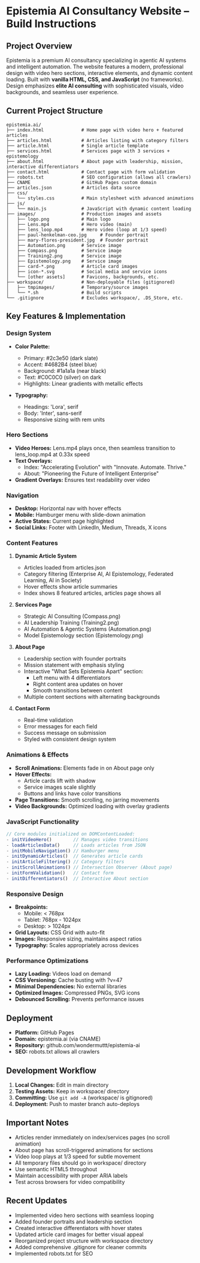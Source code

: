 # Epistemia AI Consultancy Website – Build Instructions

## Project Overview

Epistemia is a premium AI consultancy specializing in agentic AI systems and intelligent automation. The website features a modern, professional design with video hero sections, interactive elements, and dynamic content loading. Built with **vanilla HTML, CSS, and JavaScript** (no frameworks). Design emphasizes **elite AI consulting** with sophisticated visuals, video backgrounds, and seamless user experience.

## Current Project Structure

```
epistemia.ai/
├── index.html              # Home page with video hero + featured articles
├── articles.html           # Articles listing with category filters
├── article.html            # Single article template
├── services.html           # Services page with 3 services + epistemology
├── about.html              # About page with leadership, mission, interactive differentiators
├── contact.html            # Contact page with form validation
├── robots.txt              # SEO configuration (allows all crawlers)
├── CNAME                   # GitHub Pages custom domain
├── articles.json           # Articles data source
├── css/
│   └── styles.css          # Main stylesheet with advanced animations
├── js/
│   └── main.js             # JavaScript with dynamic content loading
├── images/                 # Production images and assets
│   ├── logo.png            # Main logo
│   ├── Lens.mp4            # Hero video (main)
│   ├── lens_loop.mp4       # Hero video (loop at 1/3 speed)
│   ├── paul-henkelman-ceo.jpg     # Founder portrait
│   ├── mary-flores-president.jpg  # Founder portrait
│   ├── Automation.png      # Service image
│   ├── Compass.png         # Service image
│   ├── Training2.png       # Service image
│   ├── Epistemology.png    # Service image
│   ├── card-*.png          # Article card images
│   ├── icon-*.svg          # Social media and service icons
│   └── [other assets]      # Favicons, backgrounds, etc.
├── workspace/              # Non-deployable files (gitignored)
│   ├── tmpimages/          # Temporary/source images
│   └── *.sh                # Build scripts
└── .gitignore              # Excludes workspace/, .DS_Store, etc.
```

## Key Features & Implementation

### Design System

- **Color Palette:**
  - Primary: #2c3e50 (dark slate)
  - Accent: #4682B4 (steel blue) 
  - Background: #1a1a1a (near black)
  - Text: #C0C0C0 (silver) on dark
  - Highlights: Linear gradients with metallic effects

- **Typography:**
  - Headings: 'Lora', serif
  - Body: 'Inter', sans-serif
  - Responsive sizing with rem units

### Hero Sections

- **Video Heroes:** Lens.mp4 plays once, then seamless transition to lens_loop.mp4 at 0.33x speed
- **Text Overlays:** 
  - Index: "Accelerating Evolution" with "Innovate. Automate. Thrive."
  - About: "Pioneering the Future of Intelligent Enterprise"
- **Gradient Overlays:** Ensures text readability over video

### Navigation

- **Desktop:** Horizontal nav with hover effects
- **Mobile:** Hamburger menu with slide-down animation
- **Active States:** Current page highlighted
- **Social Links:** Footer with LinkedIn, Medium, Threads, X icons

### Content Features

1. **Dynamic Article System**
   - Articles loaded from articles.json
   - Category filtering (Enterprise AI, AI Epistemology, Federated Learning, AI in Society)
   - Hover effects show article summaries
   - Index shows 8 featured articles, articles page shows all

2. **Services Page**
   - Strategic AI Consulting (Compass.png)
   - AI Leadership Training (Training2.png)
   - AI Automation & Agentic Systems (Automation.png)
   - Model Epistemology section (Epistemology.png)

3. **About Page**
   - Leadership section with founder portraits
   - Mission statement with emphasis styling
   - Interactive "What Sets Epistemia Apart" section:
     - Left menu with 4 differentiators
     - Right content area updates on hover
     - Smooth transitions between content
   - Multiple content sections with alternating backgrounds

4. **Contact Form**
   - Real-time validation
   - Error messages for each field
   - Success message on submission
   - Styled with consistent design system

### Animations & Effects

- **Scroll Animations:** Elements fade in on About page only
- **Hover Effects:** 
  - Article cards lift with shadow
  - Service images scale slightly
  - Buttons and links have color transitions
- **Page Transitions:** Smooth scrolling, no jarring movements
- **Video Backgrounds:** Optimized loading with overlay gradients

### JavaScript Functionality

```javascript
// Core modules initialized on DOMContentLoaded:
- initVideoHero()        // Manages video transitions
- loadArticlesData()     // Loads articles from JSON
- initMobileNavigation() // Hamburger menu
- initDynamicArticles()  // Generates article cards
- initArticleFiltering() // Category filters
- initScrollAnimations() // Intersection Observer (About page)
- initFormValidation()   // Contact form
- initDifferentiators()  // Interactive About section
```

### Responsive Design

- **Breakpoints:**
  - Mobile: < 768px
  - Tablet: 768px - 1024px
  - Desktop: > 1024px
- **Grid Layouts:** CSS Grid with auto-fit
- **Images:** Responsive sizing, maintains aspect ratios
- **Typography:** Scales appropriately across devices

### Performance Optimizations

- **Lazy Loading:** Videos load on demand
- **CSS Versioning:** Cache busting with ?v=47
- **Minimal Dependencies:** No external libraries
- **Optimized Images:** Compressed PNGs, SVG icons
- **Debounced Scrolling:** Prevents performance issues

## Deployment

- **Platform:** GitHub Pages
- **Domain:** epistemia.ai (via CNAME)
- **Repository:** github.com/wondermuttt/epistemia-ai
- **SEO:** robots.txt allows all crawlers

## Development Workflow

1. **Local Changes:** Edit in main directory
2. **Testing Assets:** Keep in workspace/ directory
3. **Committing:** Use `git add -A` (workspace/ is gitignored)
4. **Deployment:** Push to master branch auto-deploys

## Important Notes

- Articles render immediately on index/services pages (no scroll animation)
- About page has scroll-triggered animations for sections
- Video loop plays at 1/3 speed for subtle movement
- All temporary files should go in workspace/ directory
- Use semantic HTML5 throughout
- Maintain accessibility with proper ARIA labels
- Test across browsers for video compatibility

## Recent Updates

- Implemented video hero sections with seamless looping
- Added founder portraits and leadership section
- Created interactive differentiators with hover states
- Updated article card images for better visual appeal
- Reorganized project structure with workspace directory
- Added comprehensive .gitignore for cleaner commits
- Implemented robots.txt for SEO